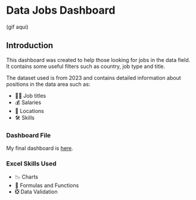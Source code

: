 # Data Jobs Dashboard

(gif aqui)

## Introduction

 This dashboard was created to help those looking for jobs in the data field. It contains some useful filters such as country, job type and title.

The dataset used is from 2023 and contains detailed information about positions in the data area such as:

- 👨‍💼 Job titles
- 💰 Salaries
- 📍 Locations
- 🛠️ Skills

### Dashboard File

My final dashboard is [here](Dashboard.xlsx).

### Excel Skills Used

- 📉 Charts
- 🧮 Formulas and Functions
- ❎ Data Validation
